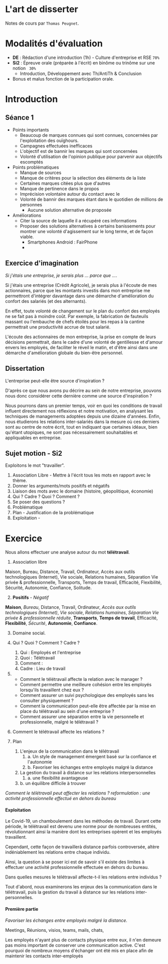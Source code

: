 # L'art de disserter

Notes de cours par `Thomas Peugnet`.

# Modalités d'évaluation

- **DE** : Rédaction d'une introduction (1h) - Culture d'entreprise et RSE `70%`
- **Si2** : Épreuve orale (préparée à l'écrit) en binôme ou trinôme sur une notion ` 30%`
  - Introduction, Développement avec Th/AntiTh & Conclusion
- Bonus et malus fonction de la participation orale.

# Introduction

## Séance 1

- Points importants
  - Beaucoup de marques connues qui sont connues, concernées par l'exploitation des ouïghours.
  - Campagnes effectuées inefficaces
  - L'objectif est de bannir les marques qui sont concernées
  - Volonté d'utilisation de l'opinion publique pour parvenir aux objectifs escomptés
- Points problématiques
  - Manque de sources
  - Manque de critères pour la sélection des éléments de la liste
  - Certaines marques citées plus que d'autres
  - Manque de pertinence dans le propos
  - Imprécision volontaire autour du contact avec le 
  - Volonté de bannir des marques étant dans le quotidien de millions de personnes
    - Aucune solution alternative de proposée
- Améliorations
  - Citer la source de laquelle il a récupéré ces informations
  - Proposer des solutions alternatives à certains banissements pour montrer une volonté d'agissement sur le long terme, et de façon viable.
    - Smartphones Android : FairPhone 
    - 

## Exercice d'imagination

*Si j'étais une entreprise, je serais plus ... parce que ...*.

Si j'étais une entreprise (Crédit Agricole), je serais plus à l'écoute de mes actionnaires, parce que les montants investis dans mon entreprise me permettront d'intégrer davantage dans une démarche d'amélioration du confort des salariés (et des alternants).

En effet, toute volonté de changement sur le plan du confort des employés ne se fait pas à moindre coût. Par exemple, la fabrication de fauteuils massant ou l'embauche de chefs étoilés pour les repas à la cantine permettrait une productivité accrue de tout salarié.

L'écoute des actionnaires de mon entreprise, la prise en compte de leurs décisions permettrait, dans le cadre d'une volonté de gentillesse et d'amour envers les employés, de faciliter le réveil le matin, et d'être ainsi dans une démarche d'amélioration globale du bien-être personnel.

## Dissertation

L'entreprise peut-elle être source d'inspiration ?

D'après ce que nous avons pu décrire au sein de notre entreprise, pouvons nous donc considérer cette dernière comme une source d'inspiration ?

Nous pourrons dans un premier temps, voir en quoi les conditions de travail influent directement nos réflexions et notre motivation, en analysant les techniques de managements adoptées depuis une dizaine d'années. Enfin,  nous étudierons les relations inter-salariés dans la mesure où ces derniers sont au centre de notre écrit, tout en indiquant que certaines idéaux, bien qu'étant utopiques, ne sont pas nécessairement souhaitables et appliquables en entreprise.

## Sujet motion - Si2

Exploitons le mot "travailler".

1. Association Libre - Mettre à l'écrit tous les mots en rapport avec le thème.
2. Donner les arguments/mots positifs et négatifs
3. Liaison des mots avec le domaine (histoire, géopolitique, économie)
4. Qui ? Cadre ? Quoi ? Comment ?
5. Se poser des questions ?
6. Problématique
7. Plan - Justification de la problématique
8. Exploitation - 



# Exercice

Nous allons effectuer une analyse autour du mot **télétravail**.

1. Association libre

Maison, Bureau, Distance, Travail, Ordinateur, Accès aux outils technologiques (Internet), Vie sociale, Relations humaines, Séparation Vie privée & professionnelle, Transports, Temps de travail, Efficacité, Flexibilité, Sécurité, Autonomie, Confiance, Solitude.

2. **Positifs** - *Négatif*

**Maison**, *Bureau*, Distance, Travail, Ordinateur, *Accès aux outils technologiques (Internet)*, *Vie sociale*, *Relations humaines*, *Séparation Vie privée & professionnelle réduite*, **Transports**, **Temps de travail**, Efficacité, **Flexibilité**, *Sécurité*, **Autonomie**, **Confiance**.

3. Domaine social.

4. Qui ? Quoi ? Comment ? Cadre ?

   1. Qui : Employés et l'entreprise
   2. Quoi : Télétravail
   3. Comment : 
   4. Cadre : Lieu de travail

5. - Comment le télétravail affecte la relation avec le manager ?
   - Comment permettre une meilleure cohésion entre les employés lorsqu'ils travaillent chez eux ?
   - Comment assurer un suivi psychologique des employés sans les consulter physiquement ?
   - Comment la communication peut-elle être affectée par la mise en place du télétravail au sein d'une entreprise ?
   - Comment assurer une séparation entre la vie personnelle et professionnelle, malgré le télétravail ?

6. Comment le télétravail affecte les relations ?

7. Plan

   1. L'enjeux de la communication dans le télétravail  
      1. a. Un style de management émergent basé sur la confiance et l'autonomie 
      2. b. Favoriser les échanges entre employés malgré la distance 
   2. La gestion du travail à distance sur les relations interpersonnelles 
      1. a. une flexibilité avantageuse  
   2. b. un équilibre difficile à trouver

*Comment le télétravail peut affecter les relations ? reformulation : une activité professionnelle effectué en dehors du bureau*

#### Exploitation

Le Covid-19, un chamboulement dans les méthodes de travail. Durant cette période, le télétravail est devenu une norme pour de nombreuses entités, révolutionnant ainsi la manière dont les entreprises opèrent et les employés travaillent. 

Cependant, cette façon de travaillerà distance parfois controversée, altère indéniablement les relations entre chaque individu.

Ainsi, la question à se poser ici est de savoir s'il existe des limites à effectuer une activité professionnelle effectuée en dehors du bureau. 

Dans quelles mesures le télétravail affecte-t-il les relations entre individus ?

Tout d'abord, nous examinerons les enjeux des la communication dans le télétravail, puis la gestion du travail à distance sur les relations inter-personnelles.

#### Première partie

*Favoriser les échanges entre employés malgré la distance.*

Meetings, Réunions, visios, teams, mails, chats, 

Les employés n'ayant plus de contacts physique entre eux, il n'en demeure pas moins important de conserver une communication active. C'est pourquoi de nombreux moyens d'échanger ont été mis en place afin de maintenir les contacts inter-employés





